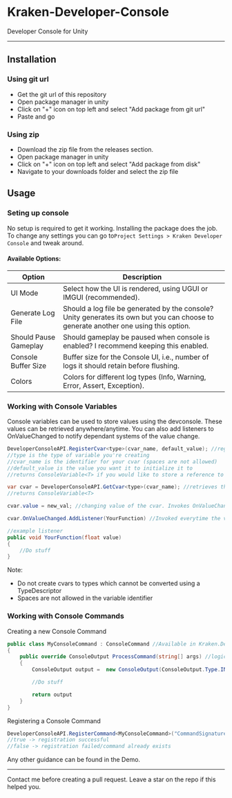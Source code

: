 # Kraken-Developer-Console
 Developer Console for Unity
 
 ---

## Installation
### Using git url
 - Get the git url of this repository
 - Open package manager in unity
 - Click on "+" icon on top left and select "Add package from git url"
 - Paste and go
### Using zip
 - Download the zip file from the releases section.
 - Open package manager in unity
 - Click on "+" icon on top left and select "Add package from disk"
 - Navigate to your downloads folder and select the zip file


## Usage

### Seting up console
No setup is required to get it working. Installing the package does the job.\
To change any settings you can go to`Project Settings > Kraken Developer Console` and tweak around.

#### Available Options:

| Option                | Description                                                                                                                          |
|-----------------------|--------------------------------------------------------------------------------------------------------------------------------------|
| UI Mode               | Select how the UI is rendered, using UGUI or IMGUI (recommended).                                                                    |
| Generate Log File     | Should a log file be generated by the console? Unity generates its own but you can choose to generate another one using this option. |
| Should Pause Gameplay | Should gameplay be paused when console is enabled? I recommend keeping this enabled.                                                 |
| Console Buffer Size   | Buffer size for the Console UI, i.e., number of logs it should retain before flushing.                                               |
| Colors                | Colors for different log types (Info, Warning, Error, Assert, Exception).                                                            |

### Working with Console Variables

Console variables can be used to store values using the devconsole. These values can be retrieved anywhere/anytime. You can also add listeners to OnValueChanged to notify dependant systems of the value change.

```C#
DeveloperConsoleAPI.RegisterCvar<type>(cvar_name, default_value); //registering console variable
//type is the type of variable you're creating
//cvar_name is the identifier for your cvar (spaces are not allowed)
//default_value is the value you want it to initialize it to
//returns ConsoleVariable<T> if you would like to store a reference to it.

var cvar = DeveloperConsoleAPI.GetCvar<type>(cvar_name); //retrieves the console variable of given type
//returns ConsoleVariable<T>

cvar.value = new_val; //changing value of the cvar. Invokes OnValueChanged.

cvar.OnValueChanged.AddListener(YourFunction) //Invoked everytime the value is changed. UnityEvent<T> gives the new value as param

//example listener
public void YourFunction(float value)
{
    //Do stuff
}
```
Note:
 - Do not create cvars to types which cannot be converted using a TypeDescriptor
 - Spaces are not allowed in the variable identifier

### Working with Console Commands

Creating a new Console Command

```C#
public class MyConsoleCommand : ConsoleCommand //Available in Kraken.DevCon namespace
{
    public override ConsoleOutput ProcessCommand(string[] args) //logic to process the command goes here. Returns a ConsoleOutput
    {
        ConsoleOutput output =  new ConsoleOutput(ConsoleOutput.Type.INF), "lolololol");

        //Do stuff

        return output
    }
}
```

Registering a Console Command

```C#
DeveloperConsoleAPI.RegisterCommand<MyConsoleCommand>("CommandSignature"); //returns a bool 
//true -> registration successful
//false -> registration failed/command already exists
```

Any other guidance can be found in the Demo.

---

Contact me before creating a pull request. Leave a star on the repo if this helped you. 


